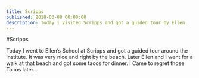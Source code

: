 ```yaml
---
title: Scripps
published: 2018-03-08 00:00:00
description: Today i visited Scripps and got a guided tour by Ellen.
---
```


#Scripps

Today I went to Ellen’s School at Scripps and got a guided tour around the institute.
It was very nice and right by the beach.
Later Ellen and I went for a walk at that beach and got some tacos for dinner.
I Came to regret those Tacos later...
